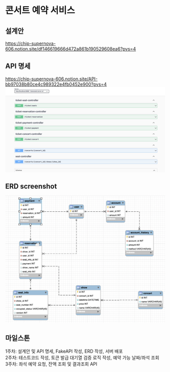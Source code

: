 # 콘서트 예약 서비스

## 설계안

https://chip-supernova-606.notion.site/df146619666d472a861b190529608ea6?pvs=4

## API 명세

https://chip-supernova-606.notion.site/API-bb97038b80ce4c989322e4fb0452e900?pvs=4
![](apidocs/screenshot.png)

## ERD screenshot

![](./db/erd-screenshot.png)

## 마일스톤

1주차: 설계안 및 API 명세, FakeAPI 작성, ERD 작성, 서버 배포  
2주차: 테스트코드 작성, 토큰 발급 대기열 검증 로직 작성, 예약 가능 날짜/좌석 조회  
3주차: 좌석 예약 요청, 잔액 조회 및 결과조회 API  
